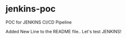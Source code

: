 # jenkins-poc
POC for JENKINS CI/CD Pipeline

Added New Line to the README file..
Let's test JENKINS!
